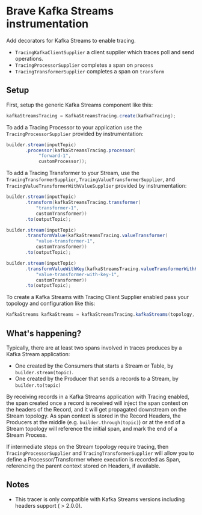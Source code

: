 # Brave Kafka Streams instrumentation

Add decorators for Kafka Streams to enable tracing.
* `TracingKafkaClientSupplier` a client supplier which traces poll and send operations.
* `TracingProcessorSupplier` completes a span on `process`
* `TracingTransformerSupplier` completes a span on `transform`

## Setup
First, setup the generic Kafka Streams component like this:
```java
kafkaStreamsTracing = KafkaStreamsTracing.create(kafkaTracing);
```

To add a Tracing Processor to your application use the `TracingProcessorSupplier` provided by instrumentation:
```java
builder.stream(inputTopic)
       .processor(kafkaStreamsTracing.processor(
            "forward-1",
            customProcessor));
```

To add a Tracing Transformer to your Stream, use the `TracingTransformerSupplier`, `TracingValueTransformerSupplier`, and `TracingValueTransformerWithValueSupplier` provided by instrumentation:
```java
builder.stream(inputTopic)
       .transform(kafkaStreamsTracing.transformer(
           "transformer-1",
           customTransformer))
       .to(outputTopic);
```

```java
builder.stream(inputTopic)
       .transformValue(kafkaStreamsTracing.valueTransformer(
           "value-transformer-1",
           customTransformer))
       .to(outputTopic);
```

```java
builder.stream(inputTopic)
       .transformValueWithKey(kafkaStreamsTracing.valueTransformerWithKey(
           "value-transformer-with-key-1",
           customTransformer))
       .to(outputTopic);
```

To create a Kafka Streams with Tracing Client Supplier enabled pass your topology and configuration like this:
```java
KafkaStreams kafkaStreams = kafkaStreamsTracing.kafkaStreams(topology, streamsConfig);
```

## What's happening?
Typically, there are at least two spans involved in traces produces by a Kafka Stream application:
* One created by the Consumers that starts a Stream or Table, by `builder.stream(topic)`.
* One created by the Producer that sends a records to a Stream, by `builder.to(topic)`

By receiving records in a Kafka Streams application with Tracing enabled, the span created once
a record is received will inject the span context on the headers of the Record, and it will get
propagated downstream on the Stream topology. As span context is stored in the Record Headers, 
the Producers at the middle (e.g. `builder.through(topic)`) or at the end of a Stream topology
will reference the initial span, and mark the end of a Stream Process.

If intermediate steps on the Stream topology require tracing, then `TracingProcessorSupplier` and
`TracingTransformerSupplier` will allow you to define a Processor/Transformer where execution is recorded as Span, 
referencing the parent context stored on Headers, if available.

## Notes

* This tracer is only compatible with Kafka Streams versions including headers support ( > 2.0.0).